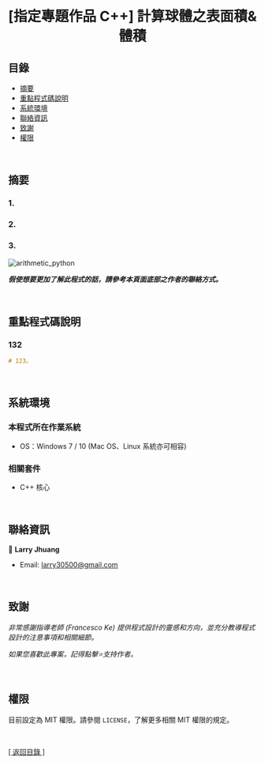 <h1 align="center">
  <br>
  [指定專題作品 C++] 計算球體之表面積&體積
</h1>


## 目錄
* [摘要](#摘要)
* [重點程式碼說明](#重點說明)
* [系統環境](#系統環境)
* [聯絡資訊](#聯絡資訊)
* [致謝](#致謝)
* [權限](#權限)

&nbsp;

## 摘要
### 1. 
### 2. 
### 3. 

![arithmetic_python](images/arithmetic_python.gif)

<strong><em>假使想要更加了解此程式的話，請參考本頁面底部之作者的聯絡方式。</em></strong>

&nbsp;

## 重點程式碼說明
### 132
```cpp
# 123。
```

&nbsp;

## 系統環境
### 本程式所在作業系統
* OS：Windows 7 / 10 (Mac OS、Linux 系統亦可相容)


### 相關套件
* C++ 核心

&nbsp;

## 聯絡資訊
👤 **Larry Jhuang**
  * Email: larry30500@gmail.com

&nbsp;
 
## 致謝
*非常感謝指導老師 (Francesco Ke) 提供程式設計的靈感和方向，並充分教導程式設計的注意事項和相關細節。*

*如果您喜歡此專案，記得點擊⭐️支持作者。*

&nbsp;

## 權限
目前設定為 MIT 權限。請參閱 `LICENSE`，了解更多相關 MIT 權限的規定。

&nbsp;

[[ 返回目錄 ]](#目錄)

